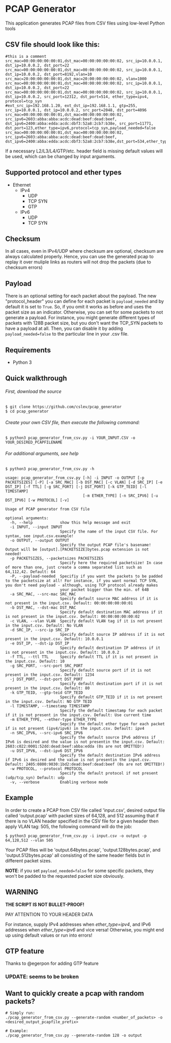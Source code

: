 # PCAP Generator
This application generates PCAP files from CSV files using low-level Python tools

## CSV file should look like this:
```
#this is a comment
src_mac=00:00:00:00:00:01,dst_mac=00:00:00:00:00:02, src_ip=10.0.0.1, dst_ip=10.0.0.2, dst_port=22
src_mac=00:00:00:00:00:01,dst_mac=00:00:00:00:00:02, src_ip=10.0.0.1, dst_ip=10.0.0.2, dst_port=8192,vlan=10
src_mac=20:00:00:00:00:01,dst_mac=20:00:00:00:00:02, vlan=1000
src_mac=00:00:00:00:00:01,dst_mac=00:00:00:00:00:02, src_ip=10.0.0.1, dst_ip=10.0.0.2, dst_port=22
src_mac=00:00:00:00:00:01,dst_mac=00:00:00:00:00:02, src_ip=10.0.0.1, dst_ip=10.0.0.2, src_port=12312, dst_port=514, ether_type=ipv4, protocol=tcp_syn
#ext_src_ip=192.168.1.20, ext_dst_ip=192.168.1.1, gtp=255, src_ip=10.0.0.1, dst_ip=10.0.0.2, src_port=2048, dst_port=4096
src_mac=00:00:00:00:00:01,dst_mac=00:00:00:00:00:02, src_ipv6=2603:abba:abba:acdc:dead:beef:dead:beef, dst_ipv6=2400:abba:edda:acdc:dbf3:52a8:2cb7:b38e, src_port=11771, dst_port=123,ether_type=ipv6,protocol=tcp_syn,payload_needed=false
src_mac=00:00:00:00:00:01,dst_mac=00:00:00:00:00:02, src_ipv6=2603:abba:abba:acdc:dead:beef:dead:beef, dst_ipv6=2400:abba:edda:acdc:dbf3:52a8:2cb7:b38e,dst_port=534,ether_type=ipv6,protocol=udp

```
 If a necessary L2/L3/L4/GTP/etc. header field is missing default values will be used, which can be changed by input arguments.
 
## Supported protocol and ether types
- Ethernet
  - IPv4
    - UDP
    - TCP SYN
    - GTP
  - IPv6
    - UDP
    - TCP SYN

## Checksum
In all cases, even in IPv4/UDP where checksum are optional, checksum are always calculated properly.
Hence, you can use the generated pcap to replay it over muliple links as routers will not drop the packets (due to checksum errors)

## Payload
There is an optional setting for each packet about the payload. The new "protocol_header" you can define for each packet is `payload_needed` and by default it is set to `True`. 
So, if you omit it works as before and uses the packet size as an indicator.
Otherwise, you can set for some packets to not generate a payload. For instance, you might generate different types of packets with 128B packet size, but you don't want the TCP_SYN packets to have a payload at all. Then, you can disable it by adding `payload_needed=false` to the particular line in your .csv file.

## Requirements
 - Python 3
 
## Quick walkthrough
###### First, download the source
```
$ git clone https://github.com/cslev/pcap_generator
$ cd pcap_generator
```

###### Create your own CSV file, then execute the following command:
```
$ python3 pcap_generator_from_csv.py -i YOUR_INPUT.CSV -o YOUR_DESIRED_PCAPFILENAME
```

###### For additional arguments, see help
```
$ python3 pcap_generator_from_csv.py -h

usage: pcap_generator_from_csv.py [-h] -i INPUT -o OUTPUT [-p PACKETSIZES] [-P] [-a SRC_MAC] [-b DST_MAC] [-c VLAN] [-d SRC_IP] [-e DST_IP] [-f TTL] [-g SRC_PORT] [-j DST_PORT] [-k GTP_TEID] [-l TIMESTAMP]
                                  [-m ETHER_TYPE] [-n SRC_IPV6] [-u DST_IPV6] [-w PROTOCOL] [-v]

Usage of PCAP generator from CSV file

optional arguments:
  -h, --help            show this help message and exit
  -i INPUT, --input INPUT
                        Specify the name of the input CSV file. For syntax, see input.csv.example!
  -o OUTPUT, --output OUTPUT
                        Specify the output PCAP file's basename! Output will be [output].[PACKETSIZE]bytes.pcap extension is not needed!
  -p PACKETSIZES, --packetsizes PACKETSIZES
                        Specify here the required packetsize! In case of more than one, just create a comma separated list such as 64,112,42. Default: 64
  -P, --payload-needed  Specifiy if you want the packets to be padded to the packetsize at all! For instance, if you want normal TCP SYN, you don't need payload - although, using TCP protocol already makes
                        your packet bigger than the min. of 64B
  -a SRC_MAC, --src-mac SRC_MAC
                        Specify default source MAC address if it is not present in the input.csv. Default: 00:00:00:00:00:01
  -b DST_MAC, --dst-mac DST_MAC
                        Specify default destination MAC address if it is not present in the input.csv. Default: 00:00:00:00:00:02
  -c VLAN, --vlan VLAN  Specify default VLAN tag if it is not present in the input.csv. Default: No VLAN
  -d SRC_IP, --src-ip SRC_IP
                        Specify default source IP address if it is not present in the input.csv. Default: 10.0.0.1
  -e DST_IP, --dst-ip DST_IP
                        Specify default destination IP address if it is not present in the input.csv. Default: 10.0.0.2
  -f TTL, --ttl TTL     Specify default TTL if it is not present in the input.csv. Default: 10
  -g SRC_PORT, --src-port SRC_PORT
                        Specify default source port if it is not present in the input.csv. Default: 1234
  -j DST_PORT, --dst-port DST_PORT
                        Specify default destination port if it is not present in the input.csv. Default: 80
  -k GTP_TEID, --gtp-teid GTP_TEID
                        Specify default GTP_TEID if it is not present in the input.csv. Default: NO GTP TEID
  -l TIMESTAMP, --timestamp TIMESTAMP
                        Specify the default timestamp for each packet if it is not present in the input.csv. Default: Use current time
  -m ETHER_TYPE, --ether-type ETHER_TYPE
                        Sepcify the default ether type for each packet if is not present (ipv4/ipv6) in the input.csv. Default: ipv4
  -n SRC_IPV6, --src-ipv6 SRC_IPV6
                        Specify the default source IPv6 address if IPv6 is desired and the value is not presentin the input.csv. Default: 2603:c022:0001:52dd:dead:beef:abba:edda (0s are not OMITTED!)
  -u DST_IPV6, --dst-ipv6 DST_IPV6
                        Specify the default destination IPv6 address if IPv6 is desired and the value is not presentin the input.csv. Default: 2405:0800:9030:1bd2:dead:beef:dead:beef (0s are not OMITTED!)
  -w PROTOCOL, --protocol PROTOCOL
                        Specify the default protocol if not present (udp/tcp_syn) Default: udp
  -v, --verbose         Enabling verbose mode
```

## Example
In order to create a PCAP from CSV file called 'input.csv', desired output file called 'output.pcap' with packet sizes of 64,128, and 512 assuming that if there is no VLAN header specified in the CSV file for a given header then apply VLAN tag: 505, the following command will do the job:
```
$ python3 pcap_generator_from_csv.py -i input.csv -o output -p 64,128,512 --vlan 505
```
Your PCAP files will be 'output.64bytes.pcap', 'output.128bytes.pcap', and 'output.512bytes.pcap' all consisting of the same header fields but in different packet sizes.

**NOTE**: if you set `payload_needed=false` for some specific packets, they won't be padded to the requested packet size obviously.

## WARNING
**THE SCRIPT IS NOT BULLET-PROOF!**

PAY ATTENTION TO YOUR HEADER DATA

For instance, supply IPv4 addresses when *ether_type=ipv4*, and IPv6 addresses when *ether_type=ipv6* and vice versa!
Otherwise, you might end up using default values or run into errors!

## GTP feature 
Thanks to @egerpon for adding GTP feature
### UPDATE: seems to be broken

## Want to quickly create a pcap with random packets?
```
# Simply run:
./pcap_generator_from_csv.py --generate-random <number_of_packets> -o <desired_output_pcapfile_prefix>

# Example:
./pcap_generator_from_csv.py --generate-random 128 -o output
```

